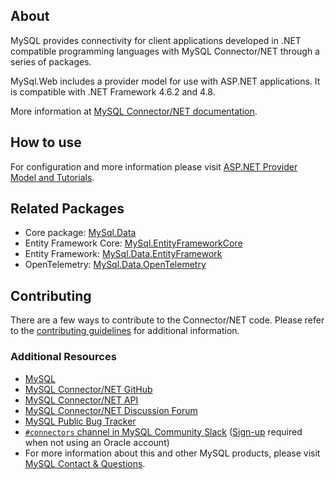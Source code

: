 ## About

MySQL provides connectivity for client applications developed in .NET compatible programming languages with MySQL Connector/NET through a series of packages.

MySql.Web includes a provider model for use with ASP.NET applications. It is compatible with .NET Framework 4.6.2 and 4.8.

More information at [MySQL Connector/NET documentation](https://dev.mysql.com/doc/connector-net/en/).

## How to use

For configuration and more information please visit [ASP.NET Provider Model and Tutorials](https://dev.mysql.com/doc/connector-net/en/connector-net-asp-provider.html).

## Related Packages

* Core package: [MySql.Data](https://www.nuget.org/packages/MySql.Data)
* Entity Framework Core: [MySql.EntityFrameworkCore](https://www.nuget.org/packages/MySql.EntityFrameworkCore/)
* Entity Framework: [MySql.Data.EntityFramework](https://www.nuget.org/packages/MySql.Data.EntityFramework)
* OpenTelemetry: [MySql.Data.OpenTelemetry](https://www.nuget.org/packages/MySql.Data.OpenTelemetry)

## Contributing

There are a few ways to contribute to the Connector/NET code. Please refer to the [contributing guidelines](https://github.com/mysql/mysql-connector-net/blob/8.x/CONTRIBUTING.md) for additional information.

### Additional Resources

* [MySQL](http://www.mysql.com/)
* [MySQL Connector/NET GitHub](https://github.com/mysql/mysql-connector-net)
* [MySQL Connector/NET API](https://dev.mysql.com/doc/dev/connector-net/latest/)
* [MySQL Connector/NET Discussion Forum](https://forums.mysql.com/list.php?38)
* [MySQL Public Bug Tracker](https://bugs.mysql.com)
* [`#connectors` channel in MySQL Community Slack](https://mysqlcommunity.slack.com/messages/connectors) ([Sign-up](https://lefred.be/mysql-community-on-slack/) required when not using an Oracle account)
* For more information about this and other MySQL products, please visit [MySQL Contact & Questions](http://www.mysql.com/about/contact/).